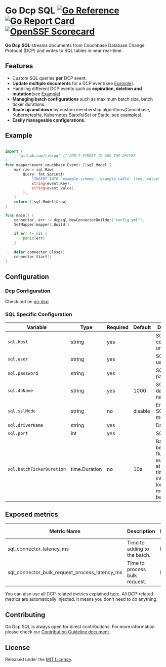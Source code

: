 # Go Dcp SQL [![Go Reference](https://pkg.go.dev/badge/github.com/Trendyol/go-dcp-sql.svg)](https://pkg.go.dev/github.com/Trendyol/go-dcp-sql) [![Go Report Card](https://goreportcard.com/badge/github.com/Trendyol/go-dcp-sql)](https://goreportcard.com/report/github.com/Trendyol/go-dcp-sql) [![OpenSSF Scorecard](https://api.scorecard.dev/projects/github.com/Trendyol/go-dcp-sql/badge)](https://scorecard.dev/viewer/?uri=github.com/Trendyol/go-dcp-sql)

**Go Dcp SQL** streams documents from Couchbase Database Change Protocol (DCP) and writes to
SQL tables in near real-time.

## Features

* Custom SQL queries **per** DCP event.
* **Update multiple documents** for a DCP event(see [Example](#example)).
* Handling different DCP events such as **expiration, deletion and mutation**(see [Example](#example)).
* **Managing batch configurations** such as maximum batch size, batch ticker durations.
* **Scale up and down** by custom membership algorithms(Couchbase, KubernetesHa, Kubernetes StatefulSet or
  Static, see [examples](https://github.com/Trendyol/go-dcp#examples)).
* **Easily manageable configurations**.

## Example
```go

import (
    _ "github.com/lib/pq" // DON'T FORGET TO ADD THE DRIVER
)
func mapper(event couchbase.Event) []sql.Model {
    var raw = sql.Raw{
        Query: fmt.Sprintf(
            "INSERT INTO `example-schema`.`example-table` (key, value) VALUES ('%s', '%s')",
            string(event.Key),
            string(event.Value),
        ),
    }
    return []sql.Model{&raw}
}

func main() {
    connector, err := dcpsql.NewConnectorBuilder("config.yml").
    SetMapper(mapper).Build()
	
    if err != nil {
        panic(err)
    }
    
    defer connector.Close()
    connector.Start()
}
```

## Configuration

### Dcp Configuration

Check out on [go-dcp](https://github.com/Trendyol/go-dcp#configuration)

### SQL Specific Configuration

| Variable                  | Type          | Required | Default | Description                                                                                        |                                                           
|---------------------------|---------------|----------|---------|----------------------------------------------------------------------------------------------------|
| `sql.host`                | string        | yes      |         | SQL connection urls                                                                                |
| `sql.user`                | string        | yes      |         | SQL username                                                                                       |
| `sql.password`            | string        | yes      |         | SQL password                                                                                       |
| `sql.dbName`              | string        | yes      | 1000    | SQL database name                                                                                  |
| `sql.sslMode`             | string        | no       | disable | Enabling SQL SSL mode                                                                              |
| `sql.driverName`          | string        | yes      |         | Driver name                                                                                        |
| `sql.port`                | int           | yes      |         | SQL port                                                                                           |
| `sql.batchTickerDuration` | time.Duration | no       | 10s     | Batch is being flushed automatically at specific time intervals for long waiting messages in batch |

## Exposed metrics

| Metric Name                                   | Description                   | Labels | Value Type |
|-----------------------------------------------|-------------------------------|--------|------------|
| sql_connector_latency_ms                      | Time to adding to the batch.  | N/A    | Gauge      |
| sql_connector_bulk_request_process_latency_ms | Time to process bulk request. | N/A    | Gauge      |

You can also use all DCP-related metrics explained [here](https://github.com/Trendyol/go-dcp#exposed-metrics).
All DCP-related metrics are automatically injected. It means you don't need to do anything. 

## Contributing

Go Dcp SQL is always open for direct contributions. For more information please check
our [Contribution Guideline document](./CONTRIBUTING.md).

## License

Released under the [MIT License](LICENSE).
